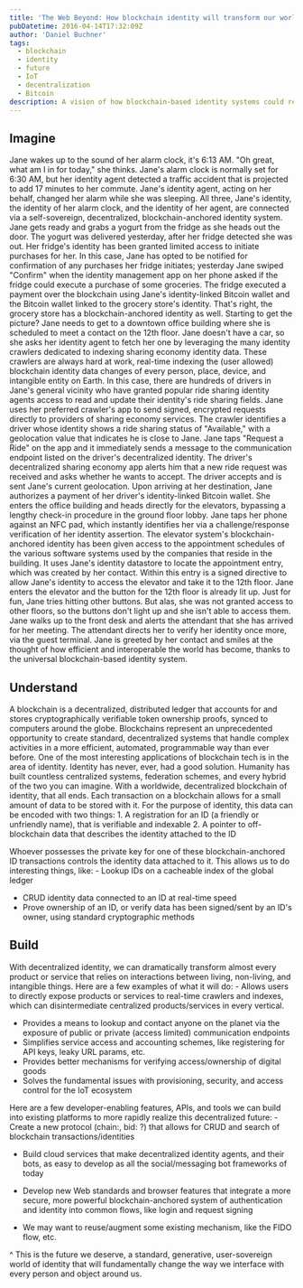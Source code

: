 ```yaml
---
title: 'The Web Beyond: How blockchain identity will transform our world'
pubDatetime: 2016-04-14T17:32:09Z
author: 'Daniel Buchner'
tags:
  - blockchain
  - identity
  - future
  - IoT
  - decentralization
  - Bitcoin
description: A vision of how blockchain-based identity systems could revolutionize daily life through seamless, secure, and interoperable digital interactions across all devices and services.
---
```


## Imagine

 Jane wakes up to the sound of her alarm clock, it's 6:13 AM. "Oh great, what am I in for today," she thinks. Jane's alarm clock is normally set for 6:30 AM, but her identity agent detected a traffic accident that is projected to add 17 minutes to her commute. Jane's identity agent, acting on her behalf, changed her alarm while she was sleeping. All three, Jane's identity, the identity of her alarm clock, and the identity of her agent, are connected via a self-sovereign, decentralized, blockchain-anchored identity system. Jane gets ready and grabs a yogurt from the fridge as she heads out the door. The yogurt was delivered yesterday, after her fridge detected she was out. Her fridge's identity has been granted limited access to initiate purchases for her. In this case, Jane has opted to be notified for confirmation of any purchases her fridge initiates; yesterday Jane swiped "Confirm" when the identity management app on her phone asked if the fridge could execute a purchase of some groceries. The fridge executed a payment over the blockchain using Jane's identity-linked Bitcoin wallet and the Bitcoin wallet linked to the grocery store's identity. That's right, the grocery store has a blockchain-anchored identity as well. Starting to get the picture? Jane needs to get to a downtown office building where she is scheduled to meet a contact on the 12th floor. Jane doesn't have a car, so she asks her identity agent to fetch her one by leveraging the many identity crawlers dedicated to indexing sharing economy identity data. These crawlers are always hard at work, real-time indexing the (user allowed) blockchain identity data changes of every person, place, device, and intangible entity on Earth. In this case, there are hundreds of drivers in Jane's general vicinity who have granted popular ride sharing identity agents access to read and update their identity's ride sharing fields. Jane uses her preferred crawler's app to send signed, encrypted requests directly to providers of sharing economy services. The crawler identifies a driver whose identity shows a ride sharing status of "Available," with a geolocation value that indicates he is close to Jane. Jane taps "Request a Ride" on the app and it immediately sends a message to the communication endpoint listed on the driver's decentralized identity. The driver's decentralized sharing economy app alerts him that a new ride request was received and asks whether he wants to accept. The driver accepts and is sent Jane's current geolocation. Upon arriving at her destination, Jane authorizes a payment of her driver's identity-linked Bitcoin wallet. She enters the office building and heads directly for the elevators, bypassing a lengthy check-in procedure in the ground floor lobby. Jane taps her phone against an NFC pad, which instantly identifies her via a challenge/response verification of her identity assertion. The elevator system's blockchain-anchored identity has been given access to the appointment schedules of the various software systems used by the companies that reside in the building. It uses Jane's identity datastore to locate the appointment entry, which was created by her contact. Within this entry is a signed directive to allow Jane's identity to access the elevator and take it to the 12th floor. Jane enters the elevator and the button for the 12th floor is already lit up. Just for fun, Jane tries hitting other buttons. But alas, she was not granted access to other floors, so the buttons don't light up and she isn't able to access them. Jane walks up to the front desk and alerts the attendant that she has arrived for her meeting. The attendant directs her to verify her identity once more, via the guest terminal. Jane is greeted by her contact and smiles at the thought of how efficient and interoperable the world has become, thanks to the universal blockchain-based identity system.

## Understand

A blockchain is a decentralized, distributed ledger that accounts for and stores cryptographically verifiable token ownership proofs, synced to computers around the globe. Blockchains represent an unprecedented opportunity to create standard, decentralized systems that handle complex activities in a more efficient, automated, programmable way than ever before. One of the most interesting applications of blockchain tech is in the area of identity. Identity has never, ever, had a good solution. Humanity has built countless centralized systems, federation schemes, and every hybrid of the two you can imagine. With a worldwide, decentralized blockchain of identity, that all ends. Each transaction on a blockchain allows for a small amount of data to be stored with it. For the purpose of identity, this data can be encoded with two things: 1. A registration for an ID (a friendly or unfriendly name), that is verifiable and indexable
2. A pointer to off-blockchain data that describes the identity attached to the ID

Whoever possesses the private key for one of these blockchain-anchored ID transactions controls the identity data attached to it. This allows us to do interesting things, like: - Lookup IDs on a cacheable index of the global ledger
- CRUD identity data connected to an ID at real-time speed
- Prove ownership of an ID, or verify data has been signed/sent by an ID's owner, using standard cryptographic methods

## Build

With decentralized identity, we can dramatically transform almost every product or service that relies on interactions between living, non-living, and intangible things. Here are a few examples of what it will do: - Allows users to directly expose products or services to real-time crawlers and indexes, which can disintermediate centralized products/services in every vertical.
- Provides a means to lookup and contact anyone on the planet via the exposure of public or private (access limited) communication endpoints
- Simplifies service access and accounting schemes, like registering for API keys, leaky URL params, etc.
- Provides better mechanisms for verifying access/ownership of digital goods
- Solves the fundamental issues with provisioning, security, and access control for the IoT ecosystem

Here are a few developer-enabling features, APIs, and tools we can build into existing platforms to more rapidly realize this decentralized future: - Create a new protocol (chain:, bid: ?) that allows for CRUD and search of blockchain transactions/identities
- Build cloud services that make decentralized identity agents, and their bots, as easy to develop as all the social/messaging bot frameworks of today
- Develop new Web standards and browser features that integrate a more secure, more powerful blockchain-anchored system of authentication and identity into common flows, like login and request signing

- We may want to reuse/augment some existing mechanism, like the FIDO flow, etc.

^ This is the future we deserve, a standard, generative, user-sovereign world of identity that will fundamentally change the way we interface with every person and object around us.